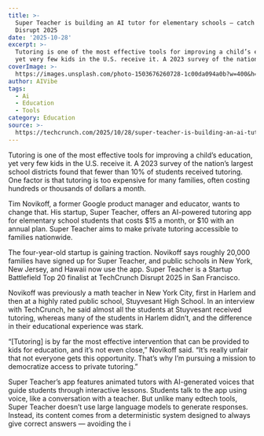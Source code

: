 ```yaml
---
title: >-
  Super Teacher is building an AI tutor for elementary schools — catch it at
  Disrupt 2025
date: '2025-10-28'
excerpt: >-
  Tutoring is one of the most effective tools for improving a child’s education,
  yet very few kids in the U.S. receive it. A 2023 survey of the nation’s...
coverImage: >-
  https://images.unsplash.com/photo-1503676260728-1c00da094a0b?w=400&h=200&fit=crop&auto=format
author: AIVibe
tags:
  - Ai
  - Education
  - Tools
category: Education
source: >-
  https://techcrunch.com/2025/10/28/super-teacher-is-building-an-ai-tutor-for-elementary-schools-catch-it-at-disrupt-2025/
---
```

Tutoring is one of the most effective tools for improving a child’s education, yet very few kids in the U.S. receive it. A 2023 survey of the nation’s largest school districts found that fewer than 10% of students received tutoring. One factor is that tutoring is too expensive for many families, often costing hundreds or thousands of dollars a month.

Tim Novikoff, a former Google product manager and educator, wants to change that. His startup, Super Teacher, offers an AI-powered tutoring app for elementary school students that costs $15 a month, or $10 with an annual plan. Super Teacher aims to make private tutoring accessible to families nationwide.


	
	




	
	



The four-year-old startup is gaining traction. Novikoff says roughly 20,000 families have signed up for Super Teacher, and public schools in New York, New Jersey, and Hawaii now use the app. Super Teacher is a Startup Battlefield Top 20 finalist at TechCrunch Disrupt 2025 in San Francisco.

Novikoff was previously a math teacher in New York City, first in Harlem and then at a highly rated public school, Stuyvesant High School. In an interview with TechCrunch, he said almost all the students at Stuyvesant received tutoring, whereas many of the students in Harlem didn’t, and the difference in their educational experience was stark.

“[Tutoring] is by far the most effective intervention that can be provided to kids for education, and it’s not even close,” Novikoff said. “It’s really unfair that not everyone gets this opportunity. That’s why I’m pursuing a mission to democratize access to private tutoring.”

Super Teacher’s app features animated tutors with AI-generated voices that guide students through interactive lessons. Students talk to the app using voice, like a conversation with a teacher. But unlike many edtech tools, Super Teacher doesn’t use large language models to generate responses. Instead, its content comes from a deterministic system designed to always give correct answers — avoiding the i
